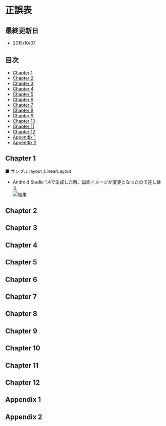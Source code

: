 # 正誤表

## 最終更新日

* 2015/10/07

## 目次
* [Chapter 1](#Chapter-1)
* [Chapter 2](#Chapter-2)
* [Chapter 3](#Chapter-3)
* [Chapter 4](#Chapter-4)
* [Chapter 5](#Chapter-5)
* [Chapter 6](#Chapter-6)
* [Chapter 7](#Chapter-7)
* [Chapter 8](#Chapter-8)
* [Chapter 9](#Chapter-9)
* [Chapter 10](#Chapter-10)
* [Chapter 11](#Chapter-11)
* [Chapter 12](#Chapter-12)
* [Appendix 1](#Appendix-1)
* [Appendix 2](#Appendix-2)


## <a name="Chapter-1"></a>Chapter 1
■ サンプル layout_LinearLayout
* Android Studio 1.4で生成した時、画面イメージが変更となったので差し替え   
![結果](https://raw.githubusercontent.com/shige0501/android-sdk-pokeri/update-chapter01/Chapter01/picture/capture_layout_LinearLayout.png)

## <a name="Chapter-2"></a>Chapter 2


## <a name="Chapter-3"></a>Chapter 3


## <a name="Chapter-4"></a>Chapter 4


## <a name="Chapter-5"></a>Chapter 5


## <a name="Chapter-6"></a>Chapter 6


## <a name="Chapter-7"></a>Chapter 7

## <a name="Chapter-8"></a>Chapter 8

## <a name="Chapter-9"></a>Chapter 9

## <a name="Chapter-10"></a>Chapter 10

## <a name="Chapter-11"></a>Chapter 11

## <a name="Chapter-12"></a>Chapter 12

## <a name="Appendix-1"></a>Appendix 1

## <a name="Appendix-2"></a>Appendix 2
